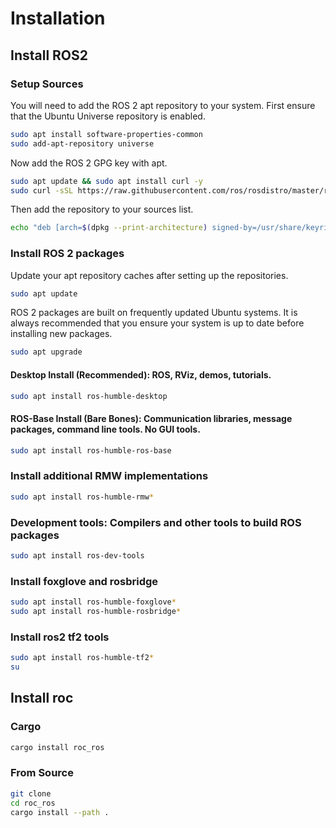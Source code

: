 # Installation

## Install ROS2

### Setup Sources

You will need to add the ROS 2 apt repository to your system.
First ensure that the Ubuntu Universe repository is enabled.

```bash
sudo apt install software-properties-common
sudo add-apt-repository universe
```

Now add the ROS 2 GPG key with apt.

```bash
sudo apt update && sudo apt install curl -y
sudo curl -sSL https://raw.githubusercontent.com/ros/rosdistro/master/ros.key -o /usr/share/keyrings/ros-archive-keyring.gpg
```

Then add the repository to your sources list.

```bash
echo "deb [arch=$(dpkg --print-architecture) signed-by=/usr/share/keyrings/ros-archive-keyring.gpg] http://packages.ros.org/ros2/ubuntu $(. /etc/os-release && echo $UBUNTU_CODENAME) main" | sudo tee /etc/apt/sources.list.d/ros2.list > /dev/null
```

### Install ROS 2 packages

Update your apt repository caches after setting up the repositories.

```bash
sudo apt update
```

ROS 2 packages are built on frequently updated Ubuntu systems. It is always recommended that you ensure your system is up to date before installing new packages.

```bash
sudo apt upgrade
```

####  Desktop Install (Recommended): ROS, RViz, demos, tutorials.

```bash
sudo apt install ros-humble-desktop
```

#### ROS-Base Install (Bare Bones): Communication libraries, message packages, command line tools. No GUI tools.

```bash
sudo apt install ros-humble-ros-base
```

### Install additional RMW implementations

```bash
sudo apt install ros-humble-rmw*
```

### Development tools: Compilers and other tools to build ROS packages

```bash
sudo apt install ros-dev-tools
```

### Install foxglove and rosbridge

```bash
sudo apt install ros-humble-foxglove*
sudo apt install ros-humble-rosbridge*
```

### Install ros2 tf2 tools

```bash
sudo apt install ros-humble-tf2*
su
```

## Install roc

### Cargo

```bash
cargo install roc_ros
```

### From Source

```bash
git clone
cd roc_ros
cargo install --path .
```